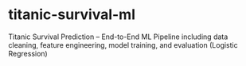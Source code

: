 # titanic-survival-ml
Titanic Survival Prediction – End-to-End ML Pipeline including data cleaning, feature engineering, model training, and evaluation (Logistic Regression)
